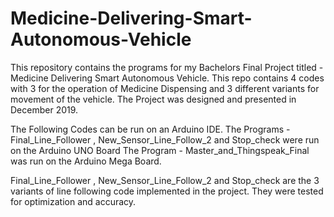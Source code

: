 # Medicine-Delivering-Smart-Autonomous-Vehicle
This repository contains the programs for my Bachelors Final Project titled - Medicine Delivering Smart Autonomous Vehicle. This repo contains 4 codes with 3 for the operation of Medicine Dispensing and 3 different variants for movement of the vehicle. The Project was designed and presented in December 2019.

The Following Codes can be run on an Arduino IDE. 
The Programs - Final_Line_Follower , New_Sensor_Line_Follow_2 and Stop_check were run on the Arduino UNO Board
The Program - Master_and_Thingspeak_Final was run on the Arduino Mega Board. 

Final_Line_Follower , New_Sensor_Line_Follow_2 and Stop_check are the 3 variants of line following code implemented in the project. They were tested for optimization and accuracy. 
